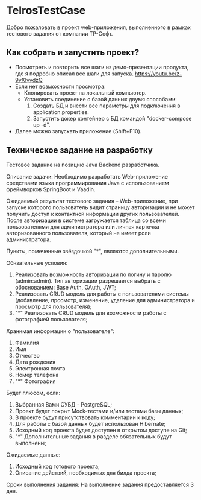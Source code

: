 # TelrosTestCase
Добро пожаловать в проект web-приложения, выполненного в рамках тестового задания от компании ТР-Софт.

## Как собрать и запустить проект?
* Посмотреть и повторить все шаги из демо-презентации продукта, где я подробно описал все шаги для запуска. https://youtu.be/z-9yXIyydzQ
* Если нет возможности просмотра:
    * Клонировать проект на локальный компьютер.
    * Установить соединение с базой данных двумя способами:
        1) Создать БД и внести все параметры для подключения в application.properties.
        2) Запустить докер контейнер с БД командой "docker-compose up -d".
* Далее можно запускать приложение (Shift+F10).


## Техническое задание на разработку
Тестовое задание на позицию Java Backend разработчика.

Описание задачи:
Необходимо разработать Web-приложение средствами языка программирования Java с использованием фреймворков SpringBoot и Vaadin.

Ожидаемый результат тестового задания – Web-приложение, при запуске которого пользователь видит страницу авторизации и не может получить доступ к контактной информации других пользователей. После авторизации в системе загружается таблица со всеми пользователями для администратора или личная карточка авторизованного пользователя, который не имеет роли администратора.

Пункты, помеченные звёздочкой "*", являются дополнительными.

Обязательные условия:
1) Реализовать возможность авторизации по логину и паролю (admin:admin). Тип авторизации разрешается выбрать с обоснованием: Base Auth, OAuth, JWT;
2) Реализовать CRUD модель для работы с пользователями системы (добавление, просмотр, изменение, удаление для администратора и просмотр для пользователя);
3) "*" Реализовать CRUD модель для возможности работы с фотографией пользователя;

Хранимая информации о "пользователе":
1) Фамилия
2) Имя
3) Отчество
4) Дата рождения
5) Электронная почта
6) Номер телефона
7) "*" Фотография

Будет плюсом, если:
1) Выбранная Вами СУБД - PostgreSQL;
2) Проект будет покрыт Mock-тестами и/или тестами базы данных;
3) В проекте будут присутствовать комментарии к коду;
4) Для работы с базой данных будет использован Hibernate;
5) Исходный код проекта будет доступен в открытом доступе на Git;
6) "*" Дополнительные задания в разделе обязательных будут выполнены;

Ожидаемые данные:
1) Исходный код готового проекта;
2) Описание действий, необходимых для билда проекта;

Сроки выполнения задания:
На выполнение задания предоставляется 3 дня.
